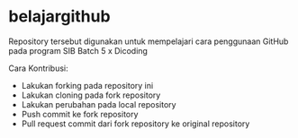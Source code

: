 # belajargithub
Repository tersebut digunakan untuk mempelajari cara penggunaan GitHub pada program SIB Batch 5 x Dicoding

Cara Kontribusi:
- Lakukan forking pada repository ini
- Lakukan cloning pada fork repository
- Lakukan perubahan pada local repository
- Push commit ke fork repository
- Pull request commit dari fork repository ke original repository
